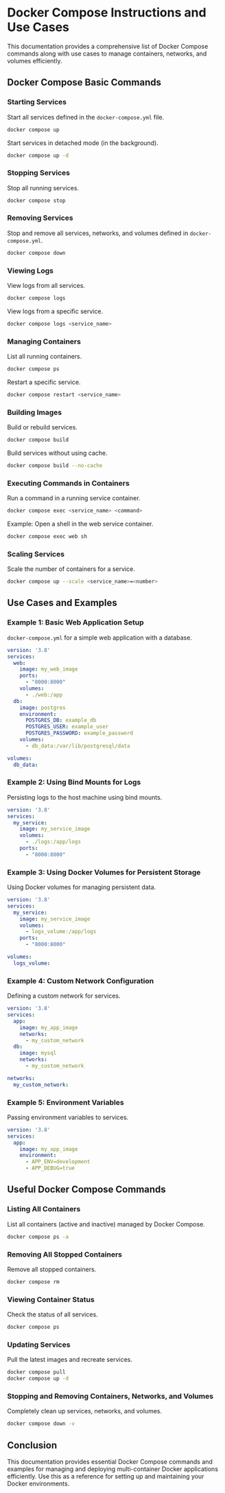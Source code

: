 
# Docker Compose Instructions and Use Cases

This documentation provides a comprehensive list of Docker Compose commands along with use cases to manage containers, networks, and volumes efficiently.

## Docker Compose Basic Commands

### Starting Services
Start all services defined in the `docker-compose.yml` file.
```sh
docker compose up
```
Start services in detached mode (in the background).
```sh
docker compose up -d
```

### Stopping Services
Stop all running services.
```sh
docker compose stop
```

### Removing Services
Stop and remove all services, networks, and volumes defined in `docker-compose.yml`.
```sh
docker compose down
```

### Viewing Logs
View logs from all services.
```sh
docker compose logs
```
View logs from a specific service.
```sh
docker compose logs <service_name>
```

### Managing Containers
List all running containers.
```sh
docker compose ps
```
Restart a specific service.
```sh
docker compose restart <service_name>
```

### Building Images
Build or rebuild services.
```sh
docker compose build
```
Build services without using cache.
```sh
docker compose build --no-cache
```

### Executing Commands in Containers
Run a command in a running service container.
```sh
docker compose exec <service_name> <command>
```
Example: Open a shell in the web service container.
```sh
docker compose exec web sh
```

### Scaling Services
Scale the number of containers for a service.
```sh
docker compose up --scale <service_name>=<number>
```

## Use Cases and Examples

### Example 1: Basic Web Application Setup
`docker-compose.yml` for a simple web application with a database.
```yaml
version: '3.8'
services:
  web:
    image: my_web_image
    ports:
      - "8000:8000"
    volumes:
      - ./web:/app
  db:
    image: postgres
    environment:
      POSTGRES_DB: example_db
      POSTGRES_USER: example_user
      POSTGRES_PASSWORD: example_password
    volumes:
      - db_data:/var/lib/postgresql/data

volumes:
  db_data:
```

### Example 2: Using Bind Mounts for Logs
Persisting logs to the host machine using bind mounts.
```yaml
version: '3.8'
services:
  my_service:
    image: my_service_image
    volumes:
      - ./logs:/app/logs
    ports:
      - "8000:8000"
```

### Example 3: Using Docker Volumes for Persistent Storage
Using Docker volumes for managing persistent data.
```yaml
version: '3.8'
services:
  my_service:
    image: my_service_image
    volumes:
      - logs_volume:/app/logs
    ports:
      - "8000:8000"

volumes:
  logs_volume:
```

### Example 4: Custom Network Configuration
Defining a custom network for services.
```yaml
version: '3.8'
services:
  app:
    image: my_app_image
    networks:
      - my_custom_network
  db:
    image: mysql
    networks:
      - my_custom_network

networks:
  my_custom_network:
```

### Example 5: Environment Variables
Passing environment variables to services.
```yaml
version: '3.8'
services:
  app:
    image: my_app_image
    environment:
      - APP_ENV=development
      - APP_DEBUG=true
```

## Useful Docker Compose Commands

### Listing All Containers
List all containers (active and inactive) managed by Docker Compose.
```sh
docker compose ps -a
```

### Removing All Stopped Containers
Remove all stopped containers.
```sh
docker compose rm
```

### Viewing Container Status
Check the status of all services.
```sh
docker compose ps
```

### Updating Services
Pull the latest images and recreate services.
```sh
docker compose pull
docker compose up -d
```

### Stopping and Removing Containers, Networks, and Volumes
Completely clean up services, networks, and volumes.
```sh
docker compose down -v
```

## Conclusion

This documentation provides essential Docker Compose commands and examples for managing and deploying multi-container Docker applications efficiently. Use this as a reference for setting up and maintaining your Docker environments.
